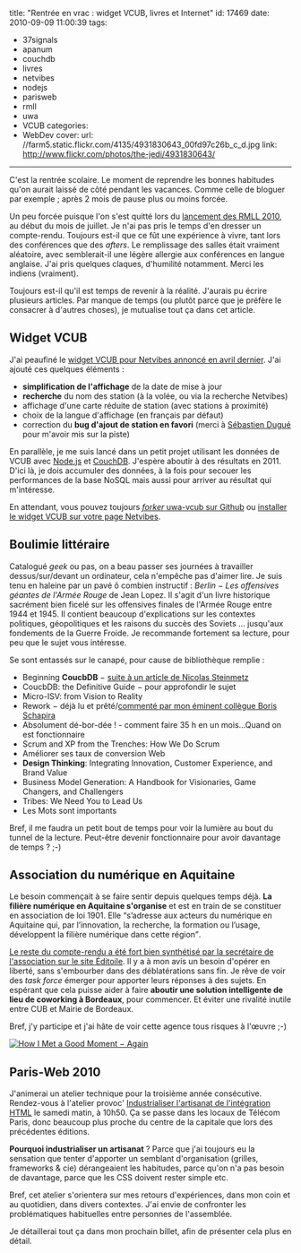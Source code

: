 title: "Rentrée en vrac : widget VCUB, livres et Internet"
id: 17469
date: 2010-09-09 11:00:39
tags:
- 37signals
- apanum
- couchdb
- livres
- netvibes
- nodejs
- parisweb
- rmll
- uwa
- VCUB
categories:
- WebDev
cover:
  url: //farm5.static.flickr.com/4135/4931830643_00fd97c26b_c_d.jpg
  link: http://www.flickr.com/photos/the-jedi/4931830643/
---

C'est la rentrée scolaire. Le moment de reprendre les bonnes habitudes qu'on aurait laissé de côté pendant les vacances. Comme celle de bloguer par exemple ; après 2 mois de pause plus ou moins forcée.

Un peu forcée puisque l'on s'est quitté lors du [lancement des RMLL 2010](https://oncletom.io/2010/rmll-2010/), au début du mois de juillet. Je n'ai pas pris le temps d'en dresser un compte-rendu. Toujours est-il que ce fût une expérience à vivre, tant lors des conférences que des _afters_.
Le remplissage des salles était vraiment aléatoire, avec semblerait-il une légère allergie aux conférences en langue anglaise. J'ai pris quelques claques, d'humilité notamment. Merci les indiens (vraiment).

Toujours est-il qu'il est temps de revenir à la réalité. J'aurais pu écrire plusieurs articles.
Par manque de temps (ou plutôt parce que je préfère le consacrer à d'autres choses), je mutualise tout ça dans cet article.

<!--more-->

## Widget VCUB

J'ai peaufiné le [widget VCUB pour Netvibes annoncé en avril dernier](https://oncletom.io/2010/widget-netvibes-vcub/). J'ai ajouté ces quelques éléments :

*   **simplification de l'affichage** de la date de mise à jour
*   **recherche** du nom des station (à la volée, ou via la recherche Netvibes)
*   affichage d'une carte réduite de station (avec stations à proximité)
*   choix de la langue d'affichage (en français par défaut)
*   correction du **bug d'ajout de station en favori** (merci à [Sébastien Dugué](http://www.ibordeaux.fr/) pour m'avoir mis sur la piste)

En parallèle, je me suis lancé dans un petit projet utilisant les données de VCUB avec [Node.js](http://nodejs.org/) et [CouchDB](http://couchdb.apache.org/). J'espère aboutir à des résultats en 2011.
D'ici là, je dois accumuler des données, à la fois pour secouer les performances de la base NoSQL mais aussi pour arriver au résultat qui m'intéresse.

En attendant, vous pouvez toujours _[forker](http://github.com/oncletom/uwa-vcub)_[ uwa-vcub sur Github](http://github.com/oncletom/uwa-vcub) ou [installer le widget VCUB sur votre page Netvibes](http://eco.netvibes.com/widgets/378209/vcub-disponibilite-des-velos).

## Boulimie littéraire

Catalogué _geek_ ou pas, on a beau passer ses journées à travailler dessus/sur/devant un ordinateur, cela n'empêche pas d'aimer lire.
Je suis tenu en haleine par un pavé ô combien instructif : _Berlin − Les offensives géantes de l'Armée Rouge_ de Jean Lopez. Il s'agit d'un livre historique sacrément bien ficelé sur les offensives finales de l'Armée Rouge entre 1944 et 1945.
Il contient beaucoup d'explications sur les contextes politiques, géopolitiques et les raisons du succès des Soviets ... jusqu'aux fondements de la Guerre Froide.
Je recommande fortement sa lecture, pour peu que le sujet vous intéresse.

Se sont entassés sur le canapé, pour cause de bibliothèque remplie :

*   Beginning **CoucbDB** − [suite à un article de Nicolas Steinmetz](nicolas.steinmetz.fr/journal/post/2010/08/28/Lecture-:-Beginning-CouchDB)
*   CoucbDB: the Definitive Guide − pour approfondir le sujet
*   Micro-ISV: from Vision to Reality
*   Rework − déjà lu et prêté/[commenté par mon éminent collègue Boris Schapira](http://borisschapira.com/blog/rework-jason-fried-et-david-heinemeier-hansson/)
*   Absolument dé-bor-dée ! - comment faire 35 h en un mois...Quand on est fonctionnaire
*   Scrum and XP from the Trenches: How We Do Scrum
*   Améliorer ses taux de conversion Web
*   **Design Thinking**: Integrating Innovation, Customer Experience, and Brand Value
*   Business Model Generation: A Handbook for Visionaries, Game Changers, and Challengers
*   Tribes: We Need You to Lead Us
*   Les Mots sont importants

Bref, il me faudra un petit bout de temps pour voir la lumière au bout du tunnel de la lecture.
Peut-être devenir fonctionnaire pour avoir davantage de temps ? ;-)

## Association du numérique en Aquitaine

Le besoin commençait à se faire sentir depuis quelques temps déjà. **La filière numérique en Aquitaine s'organise** et est en train de se constituer en association de loi 1901\. Elle <q>s’adresse aux acteurs du numérique en Aquitaine qui, par l’innovation, la recherche, la formation ou l’usage, développent la filière numérique dans cette région</q>.

[Le reste du compte-rendu a été fort bien synthétisé par la secrétaire de l'association sur le site Éditoile](http://www.editoile.fr/association-professionnels-numerique-aquitaine/). Il y a à mon avis un besoin d'opérer en liberté, sans s'embourber dans des déblatérations sans fin. Je rêve de voir des _task force_ émerger pour apporter leurs réponses à des sujets.
En espérant que cela puisse aider à faire **aboutir une solution intelligente de lieu de coworking à Bordeaux**, pour commencer.
Et éviter une rivalité inutile entre CUB et Mairie de Bordeaux.

Bref, j'y participe et j'ai hâte de voir cette agence tous risques à l'œuvre ;-)

[![How I Met a Good Moment − Again](//farm5.static.flickr.com/4102/4871868747_448ba41195.jpg)](http://www.flickr.com/photos/the-jedi/4871868747/ "How I Met a Good Moment − Again")

## Paris-Web 2010

J'animerai un atelier technique pour la troisième année consécutive. Rendez-vous à l'atelier provoc' [Industrialiser l'artisanat de l'intégration HTML](http://www.paris-web.fr/2010/programme/industrialiser-lartisanat-de-lintegration-html.php) le samedi matin, à 10h50\. Ça se passe dans les locaux de Télécom Paris, donc beaucoup plus proche du centre de la capitale que lors des précédentes éditions.

**Pourquoi industrialiser un artisanat** ? Parce que j'ai toujours eu la sensation que tenter d'apporter un semblant d'organisation (grilles, frameworks & cie) dérangeaient les habitudes, parce qu'on n'a pas besoin de davantage, parce que les CSS doivent rester simple etc.

Bref, cet atelier s'orientera sur mes retours d'expériences, dans mon coin et au quotidien, dans divers contextes. J'ai envie de confronter les problématiques habituelles entre personnes de l'assemblée.

Je détaillerai tout ça dans mon prochain billet, afin de présenter cela plus en détail.